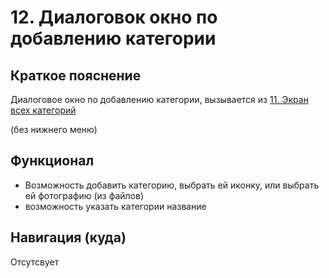 # 12. Диалоговок окно по добавлению категории

## Краткое пояснение

Диалоговое окно по добавлению категории, вызывается из
[11. Экран всех категорий](screen_11_all_categories.md)

(без нижнего меню)

## Функционал

- Возможность добавить категорию, выбрать ей иконку, или выбрать ей фотографию (из файлов)
- возможность указать категории название

## Навигация (куда)

Отсутсвует